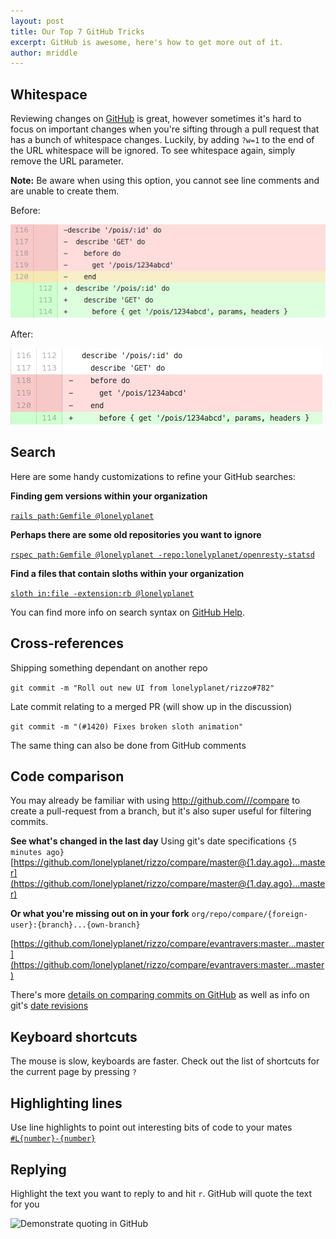 ```yaml
---
layout: post
title: Our Top 7 GitHub Tricks
excerpt: GitHub is awesome, here's how to get more out of it.
author: mriddle
---
```


## Whitespace

Reviewing changes on [GitHub](http://github.com) is great, however sometimes it's hard to focus on important changes when you're sifting through a pull request that has a bunch of whitespace changes.
Luckily, by adding `?w=1` to the end of the URL whitespace will be ignored. To see whitespace again, simply remove the URL parameter.

**Note:** Be aware when using this option, you cannot see line comments and are unable to create them.

Before:

<img src="/img/diff_with_whitespace.jpg" alt="Diff with whitespace" />

After:

<img src="/img/diff_ignore_whitespace.jpg" alt="Diff with whitespace ignored" />


## Search

Here are some handy customizations to refine your GitHub searches:

**Finding gem versions within your organization**

[`rails path:Gemfile @lonelyplanet`](https://github.com/search?q=rails+path%3AGemfile+%40lonelyplanet&type=Code&ref=searchresults)

**Perhaps there are some old repositories you want to ignore**

[`rspec path:Gemfile @lonelyplanet -repo:lonelyplanet/openresty-statsd`](https://github.com/search?q=rspec+path%3AGemfile+%40lonelyplanet+-repo%3Alonelyplanet%2Fopenresty-statsd&type=Code&ref=searchresults)

**Find a files that contain sloths within your organization**

[`sloth in:file -extension:rb @lonelyplanet`](https://github.com/search?q=sloth+in%3Afile+-extension%3Arb+%40lonelyplanet&type=Code&ref=searchresults)

You can find more info on search syntax on [GitHub Help](https://help.github.com/articles/search-syntax).

## Cross-references

Shipping something dependant on another repo

`git commit -m "Roll out new UI from lonelyplanet/rizzo#782"`

Late commit relating to a merged PR (will show up in the discussion)

`git commit -m "(#1420) Fixes broken sloth animation"`

The same thing can also be done from GitHub comments

## Code comparison

You may already be familiar with using [http://github.com/<org>/<repo>/compare]() to create a pull-request from a branch, but it's also super useful for filtering commits.

**See what's changed in the last day**
Using git's date specifications `{5 minutes ago}`
[https://github.com/lonelyplanet/rizzo/compare/master@{1.day.ago}...master](https://github.com/lonelyplanet/rizzo/compare/master@{1.day.ago}...master)

**Or what you're missing out on in your fork**
`org/repo/compare/{foreign-user}:{branch}...{own-branch}`

[https://github.com/lonelyplanet/rizzo/compare/evantravers:master...master](https://github.com/lonelyplanet/rizzo/compare/evantravers:master...master)

There's more [details on comparing commits on GitHub](https://help.github.com/articles/comparing-commits-across-time) as well as info on git's [date revisions](https://www.kernel.org/pub/software/scm/git/docs/gitrevisions.html)

## Keyboard shortcuts

The mouse is slow, keyboards are faster. Check out the list of shortcuts for the current page by pressing `?`

## Highlighting lines

Use line highlights to point out interesting bits of code to your mates
[`#L{number}-{number}`](https://github.com/rails/rails/blob/e20dd73df42d63b206d221e2258cc6dc7b1e6068/actionpack/test/fixtures/alternate_helpers/foo_helper.rb#L2)

## Replying

Highlight the text you want to reply to and hit `r`. GitHub will quote the text for you

<img src="https://camo.githubusercontent.com/df4de1519cc0c3cc4d394f309f1d5c7c92297e03/68747470733a2f2f662e636c6f75642e6769746875622e636f6d2f6173736574732f3239363433322f3132343438332f62306661363230342d366566302d313165322d383363332d3235366333376661376162632e676966" alt="Demonstrate quoting in GitHub" />
